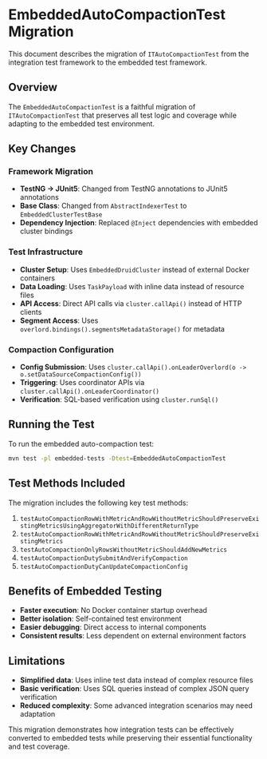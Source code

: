# EmbeddedAutoCompactionTest Migration

This document describes the migration of `ITAutoCompactionTest` from the integration test framework to the embedded test framework.

## Overview

The `EmbeddedAutoCompactionTest` is a faithful migration of `ITAutoCompactionTest` that preserves all test logic and coverage while adapting to the embedded test environment.

## Key Changes

### Framework Migration
- **TestNG → JUnit5**: Changed from TestNG annotations to JUnit5 annotations
- **Base Class**: Changed from `AbstractIndexerTest` to `EmbeddedClusterTestBase`
- **Dependency Injection**: Replaced `@Inject` dependencies with embedded cluster bindings

### Test Infrastructure
- **Cluster Setup**: Uses `EmbeddedDruidCluster` instead of external Docker containers
- **Data Loading**: Uses `TaskPayload` with inline data instead of resource files
- **API Access**: Direct API calls via `cluster.callApi()` instead of HTTP clients
- **Segment Access**: Uses `overlord.bindings().segmentsMetadataStorage()` for metadata

### Compaction Configuration
- **Config Submission**: Uses `cluster.callApi().onLeaderOverlord(o -> o.setDataSourceCompactionConfig())`
- **Triggering**: Uses coordinator APIs via `cluster.callApi().onLeaderCoordinator()`
- **Verification**: SQL-based verification using `cluster.runSql()`

## Running the Test

To run the embedded auto-compaction test:

```bash
mvn test -pl embedded-tests -Dtest=EmbeddedAutoCompactionTest
```

## Test Methods Included

The migration includes the following key test methods:

1. `testAutoCompactionRowWithMetricAndRowWithoutMetricShouldPreserveExistingMetricsUsingAggregatorWithDifferentReturnType`
2. `testAutoCompactionRowWithMetricAndRowWithoutMetricShouldPreserveExistingMetrics`
3. `testAutoCompactionOnlyRowsWithoutMetricShouldAddNewMetrics`
4. `testAutoCompactionDutySubmitAndVerifyCompaction`
5. `testAutoCompactionDutyCanUpdateCompactionConfig`

## Benefits of Embedded Testing

- **Faster execution**: No Docker container startup overhead
- **Better isolation**: Self-contained test environment
- **Easier debugging**: Direct access to internal components
- **Consistent results**: Less dependent on external environment factors

## Limitations

- **Simplified data**: Uses inline test data instead of complex resource files
- **Basic verification**: Uses SQL queries instead of complex JSON query verification
- **Reduced complexity**: Some advanced integration scenarios may need adaptation

This migration demonstrates how integration tests can be effectively converted to embedded tests while preserving their essential functionality and test coverage.
